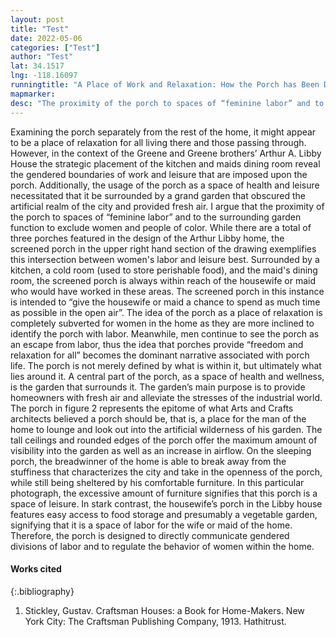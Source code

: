 ```yaml
---
layout: post
title: "Test"
date: 2022-05-06
categories: ["Test"]
author: "Test"
lat: 34.1517
lng: -118.16097
runningtitle: "A Place of Work and Relaxation: How the Porch has Been Designed to Enforce Gendered Divisions of Labor and Leisure"
mapmarker: 
desc: "The proximity of the porch to spaces of “feminine labor” and to the surrounding garden function to exclude women and people of color"
---
```

  Examining the porch separately from the rest of the home, it might appear to be a place of relaxation for all living there and those passing through. However, in the context of the Greene and Greene brothers’ Arthur A. Libby House the strategic placement of the kitchen and maids dining room reveal the gendered boundaries of work and leisure that are imposed upon the porch. Additionally, the usage of the porch as a space of health and leisure necessitated that it be surrounded by a grand garden that obscured the artificial realm of the city and provided fresh air. I argue that the proximity of the porch to spaces of “feminine labor” and to the surrounding garden function to exclude women and people of color.
	While there are a total of three porches featured in the design of the Arthur Libby home, the screened porch in the upper right hand section of the drawing exemplifies this intersection between women's labor and leisure best. Surrounded by a kitchen, a cold room (used to store perishable food), and the maid's dining room, the screened porch is always within reach of the housewife or maid who would have worked in these areas. The screened porch in this instance is intended to “give the housewife or maid a chance to spend as much time as possible in the open air”. The idea of the porch as a place of relaxation is completely subverted for women in the home as they are more inclined to identify the porch with labor. Meanwhile, men continue to see the porch as an escape from labor, thus the idea that porches provide “freedom and relaxation for all” becomes the dominant narrative associated with porch life. 
	The porch is not merely defined by what is within it, but ultimately what lies around it. A central part of the porch, as a space of health and wellness, is the garden that surrounds it. The garden’s main purpose is to provide homeowners with fresh air and alleviate the stresses of the industrial world. The porch in figure 2 represents the epitome of what Arts and Crafts architects believed a porch should be, that is, a place for the man of the home to lounge and look out into the artificial wilderness of his garden. The tall ceilings and rounded edges of the porch offer the maximum amount of visibility into the garden as well as an increase in airflow. On the sleeping porch, the breadwinner of the home is able to break away from the stuffiness that characterizes the city and take in the openness of the porch, while still being sheltered by his comfortable furniture. In this particular photograph, the excessive amount of furniture signifies that this porch is a space of leisure. In stark contrast, the housewife’s porch in the Libby house features easy access to food storage and presumably a vegetable garden, signifying that it is a space of labor for the wife or maid of the home. Therefore, the porch is designed to directly communicate gendered divisions of labor and to regulate the behavior of women within the home.


#### Works cited

{:.bibliography}
1. Stickley, Gustav. Craftsman Houses: a Book for Home-Makers. New York City: The Craftsman Publishing Company, 1913. Hathitrust. 
